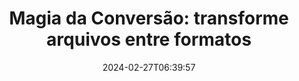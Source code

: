 ---
############################# Static ##########################
layout: "family"
date: 2024-02-27T06:39:57
draft: false

product: "Conversion"
product_tag: "conversion"

############################# Head ############################
head_title: "API de Conversão de Arquivos | API Local e Serviço Online"
head_description: "Converta arquivos do Word, PDF, Excel, PowerPoint ou imagem facilmente e gratuitamente"

############################# Header ##########################
title: "Magia da Conversão: transforme arquivos entre formatos"
description: |
  Converta documentos de várias fontes para diferentes formatos de destino sem esforço. Desfrute de uma ampla gama de conversões suportadas sem a necessidade de software adicional, como MS Office, Apache Open Office, Adobe Acrobat Reader e outros.

  Carregue documentos de várias fontes, incluindo arquivos, streams, URLs, servidores FTP, Amazon S3, Azure Blob Storage e mais.

  Utilize qualquer tipo de armazenamento de cache, como Amazon S3, Dropbox, Google Drive, Windows Azure, Redis ou outros, implementando as interfaces necessárias.

############################# Platforms ############################
supported_platforms:
  enable: true  
  head_title: "Escolha sua plataforma"
  title: "Plataformas Suportadas"
  description: "A biblioteca GroupDocs.Conversion suporta os seguintes sistemas operacionais e frameworks"
  details_link_title: "Saiba mais"
  items:
    # supported_platforms loop
    - title: ".NET"
      description: "GroupDocs.Conversion for .NET"
      color: "blue"
      tag: "net"
      link: "/conversion/net/"
      features_link: "https://docs.groupdocs.com/conversion/net/system-requirements/"
      features:
        # features loop
        - content: ".NET Framework 4.6.2+  <br>  .NET Core 3.1  <br>  .NET 6+"
          rows: "3"
        # features loop
        - content: "Windows, Linux"
          rows: "1"
        # features loop
        - content: "3K+ pares de conversão"
          rows: "1"        
    
    # supported_platforms loop
    - title: "Java"
      description: "GroupDocs.Conversion for Java"
      color: "red"
      tag: "java"
      link: "/conversion/java/"
      features_link: "https://docs.groupdocs.com/conversion/java/system-requirements/"
      features:
        # features loop
        - content: "J2SE 8.0 (1.8)+"
          rows: "3"
        # features loop
        - content:  "Windows, Linux, macOS"
          rows: "1"       
        # features loop
        - content: "3K+ pares de conversão"
          rows: "1"        

    # supported_platforms loop
    - title: "Node.js"
      description: "GroupDocs.Conversion for Node.js"
      color: "green"
      tag: "nodejs-java"
      link: "/conversion/nodejs-java/"
      features_link: "https://docs.groupdocs.com/conversion/nodejs-java/system-requirements/"
      features:
        # features loop
        - content: "Node.js 16+  <br>  and J2SE 8.0 (1.8)+"
          rows: "3"
        # features loop
        - content:  "Windows, Linux, macOS"
          rows: "1"
        # features loop
        - content:  "3K+ pares de conversão"
          rows: "1"


############################# Features ############################

features:
  enable: true
  title: "Conjunto de recursos do GroupDocs.Conversion"
  description: "API para converter arquivos entre vários tipos, como HTML, PDF, Word, Excel, PNG e muitos outros sem software de terceiros."

  items:
    # feature loop
    - icon: "convert"
      title: "Converter documentos e imagens"
      content: "Transforme arquivos de diferentes fontes para vários formatos de destino."

    # feature loop
    - icon: "password"
      title: "Abrir documentos seguros"
      content: "Especifique uma senha para abrir documentos criptografados."

    # feature loop
    - icon: "load"
      title: "Carregar arquivos de qualquer lugar"
      content: "Carregue documentos de vários arquivos, URLs, servidores FTP, Amazon S3 e mais."
    
    # feature loop
    - icon: "settings"
      title: "Gerenciar configurações de saída"
      content: "Gire e reordene páginas, especifique se deve renderizar notas e comentários."


############################# Code samples ############################
code_samples:
  enable: true
  title: "Amostras de código do GroupDocs.Conversion"
  description: "Alguns casos de uso de operações típicas do GroupDocs.Conversion em C#, Java, TypeScript"
  items:
    # code sample loop
    - title: "Converter PDF para DOCX em algumas linhas de código"
      content: |
       Com o GroupDocs.Conversion, você pode converter um arquivo PDF para DOCX facilmente - tudo o que você precisa são algumas linhas de código. Também não requer nenhum software de terceiros como o Microsoft Word ou o Adobe Acrobat. Aqui está um exemplo de como pode ser alcançado:
      samples:
        - language: "C#"
          color: "blue"
          content: |
            ```csharp {style=abap}   
            // Carregar o arquivo PDF de origem
            using (var converter = new GroupDocs.Conversion.Converter("sample.pdf"))
            {
                // Definir as opções de conversão para o formato DOCX
                var options = new WordProcessingConvertOptions();
                // Converter para o formato DOCX
                converter.Convert("converted.docx", options);
            }
            ```
        - language: "Java"
          color: "red"
          content: |
            ```java {style=abap}   
            import com.groupdocs.conversion.Converter;
            import com.groupdocs.conversion.options.convert.WordProcessingConvertOptions;
            ...
            // Carregar o arquivo PDF de origem
            Converter converter = new Converter("sample.pdf");
            // Definir as opções de conversão para o formato DOCX
            WordProcessingConvertOptions options = new WordProcessingConvertOptions();
            // Converter para o formato DOCX
            converter.convert("converted.docx", options);
            ```
        - language: "TypeScript"
          color: "green"
          content: |
            ```javascript {style=abap}  
            // Carregar o arquivo PDF de origem
            const converter = new groupdocs.conversion.Converter("sample.pdf");
            // Definir as opções de conversão para o formato DOCX
            const options = new groupdocs.conversion.WordProcessingConvertOptions();
            // Converter para o formato DOCX
            converter.convert("converted.docx", options);
            ```


############################# Formats ############################
formats:
  enable: true
  title:  "Mais de 60 formatos de arquivo suportados"
  description: "O GroupDocs.Conversion suporta operações com os formatos de arquivo mais populares [aqui](https://docs.groupdocs.com/conversion/net/supported-file-formats/)."


############################# Metrics ############################

metrics:
  enable: true
  title: "Métricas detalhadas e insights estatísticos"
  description: "Mergulhe em uma análise detalhada de nossos principais números, fornecendo métricas abrangentes e insights estatísticos sobre nossas realizações, impacto e crescimento."

  items:
    # metrics loop
    - number: "3K+"
      title: "Pares de conversão suportados"
      content: "Converta facilmente arquivos em milhares de pares suportados - Microsoft Office, PDF, imagens, vídeo, áudio e bancos de dados. Capacite os usuários a transformar tipos de arquivo diversos para flexibilidade e conveniência."
    # metrics loop
    - number: "1.0M"
      title: "Downloads do NuGet"
      content: "Junte-se aos nossos usuários satisfeitos que escolheram nosso pacote NuGet. Nossa solução tornou-se um recurso confiável e amplamente adotado na comunidade de desenvolvedores, fornecendo integração perfeita e funcionalidade valiosa para inúmeros projetos."

    # metrics loop
    - number: "10+"
      title: "Bibliotecas"
      content: "Nosso produto inclui mais de 10 bibliotecas, oferecendo recursos avançados para otimizar o desempenho. Essas bibliotecas são projetadas para atender diferentes necessidades de desenvolvimento com capacidades incomparáveis."
    
    # metrics loop
    - number: "100+"
      title: "Clientes satisfeitos"
      content: "Baseando-se na excelência, nosso produto ganhou a confiança de mais de 100 clientes satisfeitos que dependem de seus recursos robustos e desempenho confiável. Encontre o sucesso e a eficiência com nossa solução inovadora."


############################# Customers ############################
# logo size X1 => 170:70  X2 => 340 : 140

customers:
  enable: true
  title: "Nossos clientes satisfeitos"
  description: "As bibliotecas GroupDocs são utilizadas por marcas de renome e reconhecidas globalmente em todo o mundo."

  items:
    # customers loop
    - title: "BenQ Corporation"
      logo: "benq"
    # customers loop
    - title: "Nasdaq Stock Market"
      logo: "nasdaq"
    # customers loop
    - title: "AT&T Inc."
      logo: "att"
    # customers loop
    - title: "AstraZeneca"
      logo: "astrazeneca"
    # customers loop
    - title: "Central Bank of Argentina"
      logo: "argentinacentralbank"
    # customers loop
    - title: "Roche Holding AG"
      logo: "roche"
    # customers loop
    - title: "Capita"
      logo: "capita"
    # customers loop
    - title: "Axa S.A."
      logo: "axa"
    # customers loop
    - title: "Instructure Inc."
      logo: "instructure"
     # customers loop
    - title: "Wipro"
      logo: "wipro"



############################# Actions ############################

actions:
  enable: true
  title: "Pronto para começar?"
  description: "Experimente os recursos do GroupDocs.Conversion gratuitamente ou solicite uma licença"

  items:
    #  loop
    - title: ".NET"
      link: "/conversion/net/"
      color: "blue"
        #  loop
    - title: "Java"
      link: "/conversion/java/"
      color: "red"
        #  loop
    - title: "Node.js"
      link: "/conversion/nodejs-java/"
      color: "green"


############################# Faq ############################

faq:
  enable: true
  title: "Perguntas e preocupações comuns"
  description: "Encontre respostas para perguntas comuns em nossa seção de FAQ para resolver rapidamente suas dúvidas e preocupações."

  items:
    #  loop
    - question: "Posso avaliar os produtos GroupDocs antes de comprar?"
      answer: |
        Sim! Todos os produtos GroupDocs têm uma versão de avaliação livre de riscos disponível. Recomendamos fortemente que os desenvolvedores baixem e testem nossas APIs antes de comprar para garantir que atendam suas necessidades 100%.
    #  loop
    - question: "A GroupDocs realiza demonstrações de produtos?"
      answer: |
        Não, nosso foco está em nossas APIs e em tornar os produtos mais funcionais e estáveis possíveis. Oferecemos testes gratuitos totalmente funcionais na forma de uma [licença temporária](https://purchase.groupdocs.com/temporary-license/) para que você possa test ar o produto por si mesmo.
    #  loop
    - question: "Onde posso baixar o produto?"
      answer: |
        Todos os produtos estão disponíveis para download no [site](https://releases.groupdocs.com). Não enviamos cópias físicas de nosso software pelo correio.    
    #  loop
    - question: "As licenças de desenvolvedor da GroupDocs são por usuário ou por usuário nomeado?"
      answer: |
        As licenças de desenvolvedor da GroupDocs são por usuário, não por usuário nomeado. Entendemos que os membros de uma equipe de codificação podem mudar ao longo do tempo e que não é prático atualizar a licença sempre que isso ocorrer.
    #  loop
    - question: "Precisamos de uma licença separada para nosso servidor de construção ou CI (Integração Contínua)?"
      answer: |
        Não, ficamos felizes que os clientes usem os produtos GroupDocs em um servidor para fins de construção de soluções sem custo extra. Esta instalação não deve ser usada para contornar os termos da licença do seu acordo com a GroupDocs e deve respeitar quaisquer limitações de redistribuição ou localização impostas pela sua licença adquirida.

############################# Cloud ############################

cloud_links:
  enable: true
  title: "APIs de baixo código do GroupDocs.Conversion"
  description: "Acelere a conversão de documentos ou imagens em qualquer tipo de aplicativo com nossa API REST baseada em nuvem"

  items:
    #  loop
    - icon: "groupdocs_conversion-for-curl"
      title: "GroupDocs.Conversion Cloud for cURL"
      link: "https://products.groupdocs.cloud/conversion/curl"
      content: "Aproveite a API de conversão de arquivos RESTful cURL para converter facilmente uma variedade de formatos de arquivo, incluindo Microsoft Office, PDF, Email, Project, HTML e mais, dentro de seus aplicativos."

    #  loop
    - icon: "groupdocs_conversion-for-net"
      title: "GroupDocs.Conversion Cloud for .NET"
      link: "https://products.groupdocs.cloud/conversion/net"
      content: "Use a API REST de conversão de arquivos .NET para a conversão perfeita de Microsoft Office, PDF, Email, Project, HTML e vários formatos de arquivo comuns em qualquer plataforma com o Cloud SDK."
    #  loop
    - icon: "groupdocs_conversion-for-java"
      title: "GroupDocs.Conversion Cloud for Java"
      link: "https://products.groupdocs.cloud/conversion/java"
      content: "Aprimore seus aplicativos Java baseados em nuvem com recursos avançados de conversão de documentos, acessíveis em qualquer plataforma capaz de fazer chamadas de API REST."

############################# Apps ############################

app_links:
  enable: true
  title: "Aplicativos NoCode do GroupDocs.Conversion"
  description: "Aplicativo online que permite converter mais de 100 formatos de arquivo populares no navegador"

  items:
    #  loop
    - icon: "groupdocs_conversion-app"
      title: "GroupDocs.Conversion <br> Total"
      link: "https://products.groupdocs.app/conversion/total"
      content: "Converta sem esforço mais de centenas de formatos para PDF, XLSX, DOCX, XPS, HTML e muito mais com facilidade."

    #  loop
    - icon: "groupdocs_words-app"
      title:  "GroupDocs.Conversion <br> DOC to XLS"
      link: "https://products.groupdocs.app/conversion/doc-to-xls"
      content: "Aplicativo online gratuito para converter DOC em formato XLS diretamente do seu navegador da web."

    #  loop
    - icon: "groupdocs_pdf-app"
      title:  "GroupDocs.Conversion <br> PDF to DOCX"
      link: "https://products.groupdocs.app/conversion/pdf-to-docx"
      content: "Converta facilmente seus documentos PDF para o formato Word (DOCX) carregando-os através de nossa interface amigável."
    

---